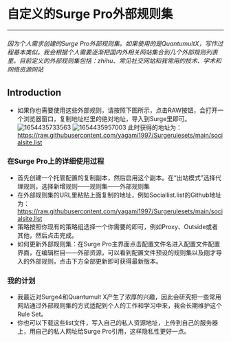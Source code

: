 # 自定义的Surge Pro外部规则集
***
###### 因为个人需求创建的Surge Pro外部规则集。如果使用的是QuantumultX，写作过程基本类似。我会根据个人需要逐渐把国内外相关网站集合到几个外部规则列表里。目前定义的外部规则集包括：zhihu、常见社交网站和我常用的技术、学术和网络资源网站
## Introduction
* 如果你也需要使用这些外部规则，请按照下图所示，点击RAW按钮，会打开一个浏览器窗口，复制地址栏里的绝对地址，导入到Surge里即可。
![1654435733563](https://user-images.githubusercontent.com/7695407/172053023-c271bc53-2077-4d36-843b-8d4e57c6beb2.png)
![1654435957003](https://user-images.githubusercontent.com/7695407/172053203-0079529d-e232-4b97-9664-6c6ee3423641.png)
此时获得的地址为：https://raw.githubusercontent.com/yagami1997/Surgerulesets/main/socialsite.list
### 在Surge Pro上的详细使用过程
* 首先创建一个托管配置的复制副本，然后启用这个副本。在“出站模式”选择代理规则，选择新增规则——规则集——外部规则集
* 在外部规则集的URL里粘贴上面复制的地址，例如Sociallist.list的Github地址为：https://raw.githubusercontent.com/yagami1997/Surgerulesets/main/socialsite.list
* 策略按照你现有的策略组选择一个你需要的即可，例如Proxy、Outside或者其他，然后点击完成。
* 如何更新外部规则集：在Surge Pro主界面点击配置文件名进入配置文件配置界面，在编辑栏目——外部资源，可以看到配置文件预设的规则集以及刚才导入的外部规则，点击下方全部更新即可获得最新版本。

### 我的计划
* 我最近对Surge4和Quantumult X产生了浓厚的兴趣，因此会研究把一些常用网站通过外部规则集的方式适配到个人的工作和学习中来，我会长期维护这个Rule Set。
* 你也可以下载这些list文件，写入自己的私人资源地址，上传到自己的服务器上，用自己的私人网址给Surge Pro引用，这样隐私性更好一点。
